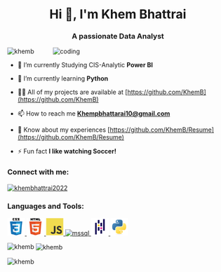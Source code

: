 <h1 align="center">Hi 👋, I'm Khem Bhattrai</h1>
<h3 align="center">A passionate Data Analyst</h3>

<img align="right" alt="coding" width="400" src="https://camo.githubusercontent.com/62da68eb62b1e5f175f7d1f0191dd89a653d7908feb22d37d4a0ab07365d6791/68747470733a2f2f6d656469612e67697068792e636f6d2f6d656469612f4d3967624264396e6244724f5475314d71782f67697068792e676966">

<p align="left"> <img src="https://komarev.com/ghpvc/?username=khemb&label=Profile%20views&color=0e75b6&style=flat" alt="khemb" /> </p>

- 🔭 I’m currently Studying CIS-Analytic **Power BI**

- 🌱 I’m currently learning **Python**

- 👨‍💻 All of my projects are available at [https://github.com/KhemB](https://github.com/KhemB)

- 📫 How to reach me **Khempbhattarai10@gmail.com**

- 📄 Know about my experiences [https://github.com/KhemB/Resume](https://github.com/KhemB/Resume)

- ⚡ Fun fact **I like watching Soccer!**

<h3 align="left">Connect with me:</h3>
<p align="left">
<a href="https://linkedin.com/in/khembhattrai2022" target="blank"><img align="center" src="https://raw.githubusercontent.com/rahuldkjain/github-profile-readme-generator/master/src/images/icons/Social/linked-in-alt.svg" alt="khembhattrai2022" height="30" width="40" /></a>
</p>

<h3 align="left">Languages and Tools:</h3>
<p align="left"> <a href="https://www.w3schools.com/css/" target="_blank" rel="noreferrer"> <img src="https://raw.githubusercontent.com/devicons/devicon/master/icons/css3/css3-original-wordmark.svg" alt="css3" width="40" height="40"/> </a> <a href="https://www.w3.org/html/" target="_blank" rel="noreferrer"> <img src="https://raw.githubusercontent.com/devicons/devicon/master/icons/html5/html5-original-wordmark.svg" alt="html5" width="40" height="40"/> </a> <a href="https://developer.mozilla.org/en-US/docs/Web/JavaScript" target="_blank" rel="noreferrer"> <img src="https://raw.githubusercontent.com/devicons/devicon/master/icons/javascript/javascript-original.svg" alt="javascript" width="40" height="40"/> </a> <a href="https://www.microsoft.com/en-us/sql-server" target="_blank" rel="noreferrer"> <img src="https://www.svgrepo.com/show/303229/microsoft-sql-server-logo.svg" alt="mssql" width="40" height="40"/> </a> <a href="https://pandas.pydata.org/" target="_blank" rel="noreferrer"> <img src="https://raw.githubusercontent.com/devicons/devicon/2ae2a900d2f041da66e950e4d48052658d850630/icons/pandas/pandas-original.svg" alt="pandas" width="40" height="40"/> </a> <a href="https://www.python.org" target="_blank" rel="noreferrer"> <img src="https://raw.githubusercontent.com/devicons/devicon/master/icons/python/python-original.svg" alt="python" width="40" height="40"/> </a> </p>

<p><img align="left" src="https://github-readme-stats.vercel.app/api/top-langs?username=khemb&show_icons=true&locale=en&layout=compact" alt="khemb" /></p>

<p>&nbsp;<img align="center" src="https://github-readme-stats.vercel.app/api?username=khemb&show_icons=true&locale=en" alt="khemb" /></p>

<p><img align="center" src="https://github-readme-streak-stats.herokuapp.com/?user=khemb&" alt="khemb" /></p>

